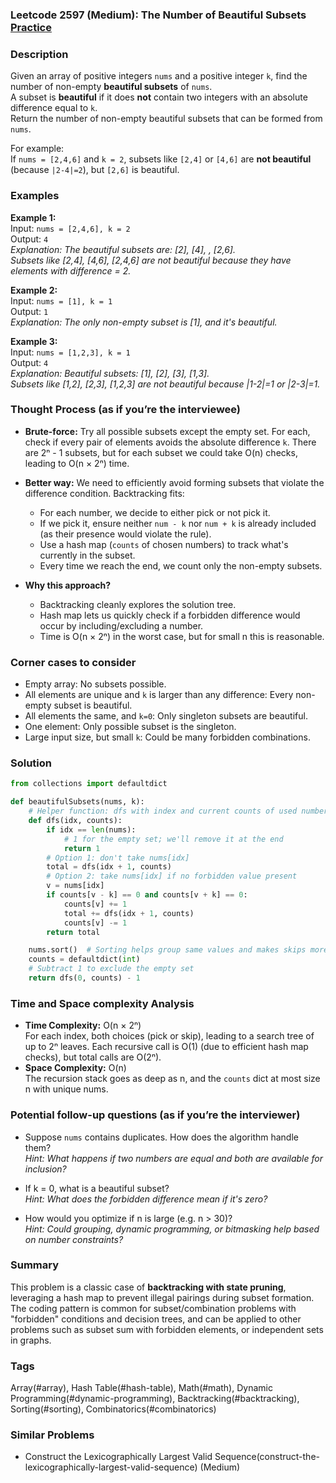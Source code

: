 ### Leetcode 2597 (Medium): The Number of Beautiful Subsets [Practice](https://leetcode.com/problems/the-number-of-beautiful-subsets)

### Description  
Given an array of positive integers `nums` and a positive integer `k`, find the number of non-empty **beautiful subsets** of `nums`.  
A subset is **beautiful** if it does **not** contain two integers with an absolute difference equal to `k`.  
Return the number of non-empty beautiful subsets that can be formed from `nums`.

For example:  
If `nums = [2,4,6]` and `k = 2`, subsets like `[2,4]` or `[4,6]` are **not beautiful** (because `|2-4|=2`), but `[2,6]` is beautiful.

### Examples  

**Example 1:**  
Input: `nums = [2,4,6], k = 2`  
Output: `4`  
*Explanation: The beautiful subsets are: [2], [4], , [2,6].  
Subsets like [2,4], [4,6], [2,4,6] are not beautiful because they have elements with difference = 2.*

**Example 2:**  
Input: `nums = [1], k = 1`  
Output: `1`  
*Explanation: The only non-empty subset is [1], and it's beautiful.*

**Example 3:**  
Input: `nums = [1,2,3], k = 1`  
Output: `4`  
*Explanation: Beautiful subsets: [1], [2], [3], [1,3].  
Subsets like [1,2], [2,3], [1,2,3] are not beautiful because |1-2|=1 or |2-3|=1.*

### Thought Process (as if you’re the interviewee)  
- **Brute-force:** Try all possible subsets except the empty set. For each, check if every pair of elements avoids the absolute difference `k`. There are 2ⁿ - 1 subsets, but for each subset we could take O(n) checks, leading to O(n × 2ⁿ) time.
- **Better way:** We need to efficiently avoid forming subsets that violate the difference condition. Backtracking fits:  
   - For each number, we decide to either pick or not pick it.  
   - If we pick it, ensure neither `num - k` nor `num + k` is already included (as their presence would violate the rule).  
   - Use a hash map (`counts` of chosen numbers) to track what's currently in the subset.  
   - Every time we reach the end, we count only the non-empty subsets.

- **Why this approach?**  
   - Backtracking cleanly explores the solution tree.  
   - Hash map lets us quickly check if a forbidden difference would occur by including/excluding a number.  
   - Time is O(n × 2ⁿ) in the worst case, but for small n this is reasonable.

### Corner cases to consider  
- Empty array: No subsets possible.
- All elements are unique and `k` is larger than any difference: Every non-empty subset is beautiful.
- All elements the same, and `k=0`: Only singleton subsets are beautiful.
- One element: Only possible subset is the singleton.
- Large input size, but small `k`: Could be many forbidden combinations.

### Solution

```python
from collections import defaultdict

def beautifulSubsets(nums, k):
    # Helper function: dfs with index and current counts of used numbers.
    def dfs(idx, counts):
        if idx == len(nums):
            # 1 for the empty set; we'll remove it at the end
            return 1
        # Option 1: don't take nums[idx]
        total = dfs(idx + 1, counts)
        # Option 2: take nums[idx] if no forbidden value present
        v = nums[idx]
        if counts[v - k] == 0 and counts[v + k] == 0:
            counts[v] += 1
            total += dfs(idx + 1, counts)
            counts[v] -= 1
        return total

    nums.sort()  # Sorting helps group same values and makes skips more deterministic
    counts = defaultdict(int)
    # Subtract 1 to exclude the empty set
    return dfs(0, counts) - 1
```

### Time and Space complexity Analysis  

- **Time Complexity:** O(n × 2ⁿ)  
  For each index, both choices (pick or skip), leading to a search tree of up to 2ⁿ leaves. Each recursive call is O(1) (due to efficient hash map checks), but total calls are O(2ⁿ).
- **Space Complexity:** O(n)  
  The recursion stack goes as deep as n, and the `counts` dict at most size n with unique nums.

### Potential follow-up questions (as if you’re the interviewer)  

- Suppose `nums` contains duplicates. How does the algorithm handle them?  
  *Hint: What happens if two numbers are equal and both are available for inclusion?*

- If k = 0, what is a beautiful subset?  
  *Hint: What does the forbidden difference mean if it's zero?*

- How would you optimize if n is large (e.g. n > 30)?  
  *Hint: Could grouping, dynamic programming, or bitmasking help based on number constraints?*

### Summary
This problem is a classic case of **backtracking with state pruning**, leveraging a hash map to prevent illegal pairings during subset formation.  
The coding pattern is common for subset/combination problems with "forbidden" conditions and decision trees, and can be applied to other problems such as subset sum with forbidden elements, or independent sets in graphs.

### Tags
Array(#array), Hash Table(#hash-table), Math(#math), Dynamic Programming(#dynamic-programming), Backtracking(#backtracking), Sorting(#sorting), Combinatorics(#combinatorics)

### Similar Problems
- Construct the Lexicographically Largest Valid Sequence(construct-the-lexicographically-largest-valid-sequence) (Medium)